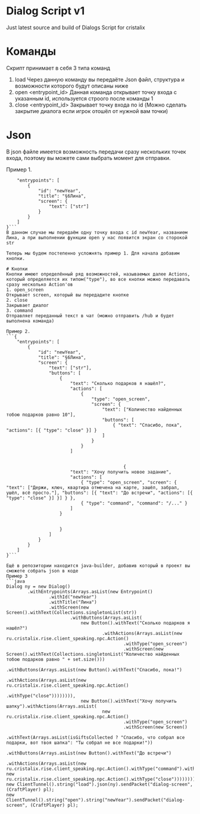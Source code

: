 # Dialog Script v1
 Just latest source and build of Dialogs Script for cristalix

# Команды
Скрипт принимает в себя 3 типа команд
1. load <json>
Через данную команду вы передаёте Json файл, структура и возможности которого будут описаны ниже
2. open <entrypoint_id>
Данная команда открывает точку входа с указанным id, используется строого после команды 1
3. close <entrypoint_id>
Закрывает точку входа по id (Можно сделать закрытие диалога  если игрок отошёл от нужной вам точки)

# Json
В json файле имеется возможность передачи сразу нескольких точек входа, поэтому вы можете сами выбрать момент для отправки.


Пример 1.
```{
    "entrypoints": [
        {
            "id": "newYear",
            "title": "§6Лина",
            "screen": {
                "text": ["str"]
            }
        }
    ]
}```
В данном случае мы передаём одну точку входа с id newYear, названием Лина, а при выполнении функции open у нас появится экран со сторокой str

Теперь мы будем постепенно усложнять пример 1. Для начала добавим кнопки.

# Кнопки
Кнопки имеют определённый ряд возможностей, называемых далее Actions, который определяется их типом("type"), во все кнопки можно передавать сразу несколько Action'ов
1. open_screen
Открывает screen, который вы передадите кнопке
2. close
Закрывает диалог
3. command
Отправляет переданный текст в чат (можно отправить /hub и будет выполнена команда)

Пример 2.
```{
    "entrypoints": [
        {
            "id": "newYear",
            "title": "§6Лина",
            "screen": {
                "text": ["str"],
                "buttons": [
                    {
                        "text": "Сколько подарков я нашёл?",
                        "actions": [
                            {
                                "type": "open_screen",
                                "screen": {
                                    "text": ["Количество найденных тобою подарков равно 10"],
                                    "buttons": [
                                        { "text": "Спасибо, пока", "actions": [{ "type": "close" }] }
                                    ]
                                }
                            }
                        ]
						
						
						                    {
                        "text": "Хочу получить новое задание",
                        "actions": [
                            { "type": "open_screen", "screen": { "text": ["Держи, ключ, квартира отмечена на карте, зашёл, забрал, ушёл, всё просто."], "buttons": [{ "text": "До встречи", "actions": [{ "type": "close" }] }] } },
                            { "type": "command", "command": "/..." }
                        ]
                    }
						
						
                    }
                ]
            }
        }
    ]
}```

Ещё в репозитории находится java-builder, добавив который в проект вы сможете собрать json в коде
Пример 3
```java
Dialog ny = new Dialog()
        .withEntrypoints(Arrays.asList(new Entrypoint()
                .withId("newYear")
                .withTitle("Лина")
                .withScreen(new Screen().withText(Collections.singletonList(str))
                        .withButtons(Arrays.asList(
                            new Button().withText("Сколько подарков я нашёл?")
                                    .withActions(Arrays.asList(new ru.cristalix.rise.client_speaking.npc.Action()
                                            .withType("open_screen")
                                            .withScreen(new Screen().withText(Collections.singletonList("Количество найденных тобою подарков равно " + set.size()))
                                                    .withButtons(Arrays.asList(new Button().withText("Спасибо, пока!")
                                                            .withActions(Arrays.asList(new ru.cristalix.rise.client_speaking.npc.Action()
                                                                    .withType("close")))))))),
                            new Button().withText("Хочу получить шапку").withActions(Arrays.asList(
                                    new ru.cristalix.rise.client_speaking.npc.Action()
                                            .withType("open_screen")
                                            .withScreen(new Screen()
                                                    .withText(Arrays.asList(isGiftsCollected ? "Спасибо, что собрал все подарки, вот твоя шапка": "Ты собрал не все подарки!"))
                                                    .withButtons(Arrays.asList(new Button().withText("До встречи")
                                                            .withActions(Arrays.asList(new ru.cristalix.rise.client_speaking.npc.Action().withType("command").withCommand("/getnyhat"), new ru.cristalix.rise.client_speaking.npc.Action().withType("close")))))))))))));
new ClientTunnel().string("load").json(ny).sendPacket("dialog-screen", (CraftPlayer) pl);
new ClientTunnel().string("open").string("newYear").sendPacket("dialog-screen", (CraftPlayer) pl);
```